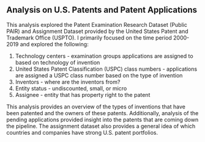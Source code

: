## Analysis on U.S. Patents and Patent Applications

This analysis explored the Patent Examination Research Dataset (Public PAIR) and Assignment Dataset provided by the United States Patent and Trademark Office (USPTO). I primarily focused on the time period 2000-2019 and explored the following:

1. Technology centers - examination groups applications are assigned to based on technology of invention
2. United States Patent Classification (USPC) class numbers - applications are assigned a USPC class number based on the type of invention
3. Inventors - where are the inventors from?
4. Entity status - undiscounted, small, or micro
5. Assignee - entity that has property right to the patent

This analysis provides an overview of the types of inventions that have been patented and the owners of these patents. Additionally, analysis of the pending applications provided insight into the patents that are coming down the pipeline. The assignment dataset also provides a general idea of which countries and companies have strong U.S. patent portfolios.

